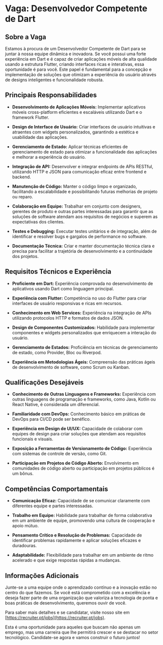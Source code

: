 # Vaga: Desenvolvedor Competente de Dart

## Sobre a Vaga

Estamos à procura de um Desenvolvedor Competente de Dart para se juntar à nossa equipe dinâmica e inovadora. Se você possui uma forte experiência em Dart e é capaz de criar aplicações móveis de alta qualidade usando a estrutura Flutter, criando interfaces ricas e interativas, essa oportunidade é para você. Este papel é fundamental para a concepção e implementação de soluções que otimizam a experiência do usuário através de designs inteligentes e funcionalidade robusta.

## Principais Responsabilidades

- **Desenvolvimento de Aplicações Móveis:** Implementar aplicativos móveis cross-platform eficientes e escaláveis utilizando Dart e o framework Flutter.
  
- **Design de Interface de Usuário:** Criar interfaces de usuário intuitivas e atraentes com widgets personalizados, garantindo a estética e usabilidade das aplicações.

- **Gerenciamento de Estado:** Aplicar técnicas eficientes de gerenciamento de estado para otimizar a funcionalidade das aplicações e melhorar a experiência do usuário.

- **Integração de API:** Desenvolver e integrar endpoints de APIs RESTful, utilizando HTTP e JSON para comunicação eficaz entre frontend e backend.

- **Manutenção de Código:** Manter o código limpo e organizado, facilitando a escalabilidade e possibilitando futuras melhorias de projeto ou reparo.

- **Colaboração em Equipe:** Trabalhar em conjunto com designers, gerentes de produto e outras partes interessadas para garantir que as soluções de software atendam aos requisitos de negócios e superem as expectativas dos clientes.

- **Testes e Debugging:** Executar testes unitários e de integração, além de identificar e resolver bugs e gargalos de performance no software.

- **Documentação Técnica:** Criar e manter documentação técnica clara e precisa para facilitar a trajetória de desenvolvimento e a continuidade dos projetos.

## Requisitos Técnicos e Experiência

- **Proficiente em Dart:** Experiência comprovada no desenvolvimento de aplicativos usando Dart como linguagem principal.
  
- **Experiência com Flutter:** Competência no uso do Flutter para criar interfaces de usuário responsivas e ricas em recursos.

- **Conhecimento em Web Services:** Experiência na integração de APIs utilizando protocolos HTTP e formatos de dados JSON.

- **Design de Componentes Customizados:** Habilidade para implementar componentes e widgets personalizados que enriquecem a interação do usuário.

- **Gerenciamento de Estados:** Proficiência em técnicas de gerenciamento de estado, como Provider, Bloc ou Riverpod.

- **Experiência em Metodologias Ágeis:** Compreensão das práticas ágeis de desenvolvimento de software, como Scrum ou Kanban.

## Qualificações Desejáveis

- **Conhecimento de Outras Linguagens e Frameworks:** Experiência com outras linguagens de programação e frameworks, como Java, Kotlin ou React Native, é considerada um diferencial.

- **Familiaridade com DevOps:** Conhecimento básico em práticas de DevOps para CI/CD pode ser benéfico.

- **Experiência em Design de UI/UX:** Capacidade de colaborar com equipes de design para criar soluções que atendam aos requisitos funcionais e visuais.

- **Exposição a Ferramentas de Versionamento de Código:** Experiência com sistemas de controle de versão, como Git.

- **Participação em Projetos de Código Aberto:** Envolvimento em comunidades de código aberto ou participação em projetos públicos é um bônus.

## Competências Comportamentais

- **Comunicação Eficaz:** Capacidade de se comunicar claramente com diferentes equipe e partes interessadas.

- **Trabalho em Equipe:** Habilidade para trabalhar de forma colaborativa em um ambiente de equipe, promovendo uma cultura de cooperação e apoio mútuo.

- **Pensamento Crítico e Resolução de Problemas:** Capacidade de identificar problemas rapidamente e aplicar soluções eficazes e duradouras.

- **Adaptabilidade:** Flexibilidade para trabalhar em um ambiente de ritmo acelerado e que exige respostas rápidas a mudanças.

## Informações Adicionais

Junte-se a uma equipe onde o aprendizado contínuo e a inovação estão no centro do que fazemos. Se você está comprometido com a excelência e deseja fazer parte de uma organização que valoriza a tecnologia de ponta e boas práticas de desenvolvimento, queremos ouvir de você.

Para saber mais detalhes e se candidatar, visite nosso site em [https://recruiter.pt/jobs](https://recruiter.pt/jobs).

Esta é uma oportunidade para aqueles que buscam não apenas um emprego, mas uma carreira que lhe permitirá crescer e se destacar no setor tecnológico. Candidate-se agora e vamos construir o futuro juntos!